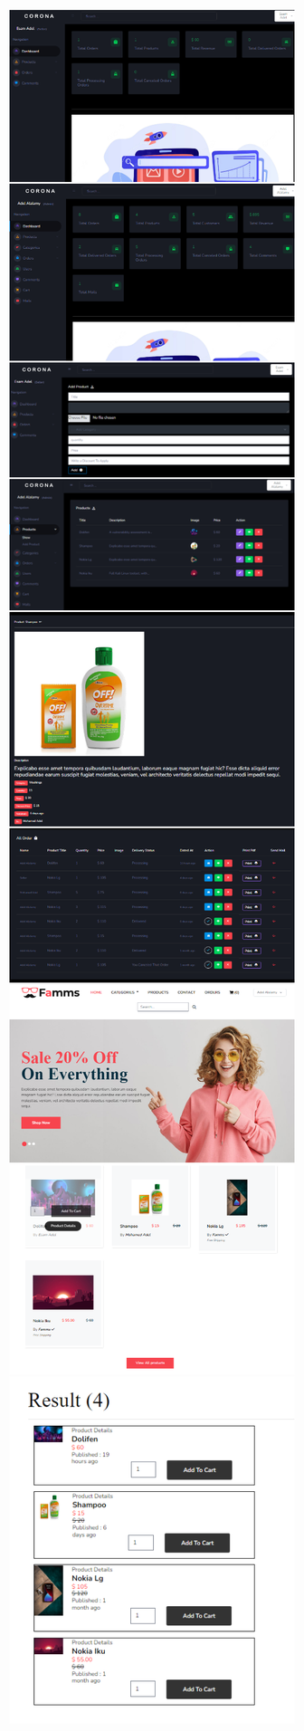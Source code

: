 ![](https://github.com/alalamyofficial/Ecommerce-Multi-Vendor/blob/master/site_imgs/img1.PNG)
![](https://github.com/alalamyofficial/Ecommerce-Multi-Vendor/blob/master/site_imgs/img2.PNG)
![](https://github.com/alalamyofficial/Ecommerce-Multi-Vendor/blob/master/site_imgs/img3.PNG)
![](https://github.com/alalamyofficial/Ecommerce-Multi-Vendor/blob/master/site_imgs/img4.PNG)
![](https://github.com/alalamyofficial/Ecommerce-Multi-Vendor/blob/master/site_imgs/img5.PNG)
![](https://github.com/alalamyofficial/Ecommerce-Multi-Vendor/blob/master/site_imgs/img6.PNG)
![](https://github.com/alalamyofficial/Ecommerce-Multi-Vendor/blob/master/site_imgs/img7.PNG)
![](https://github.com/alalamyofficial/Ecommerce-Multi-Vendor/blob/master/site_imgs/img8.PNG)
![](https://github.com/alalamyofficial/Ecommerce-Multi-Vendor/blob/master/site_imgs/img9.PNG)

